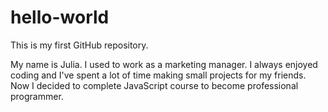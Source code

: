 # hello-world
This is my first GitHub repository.

My name is Julia. I used to work as a marketing manager. 
I always enjoyed coding and I've spent a lot of time making small projects for my friends.
Now I decided to complete JavaScript course to become professional programmer.
